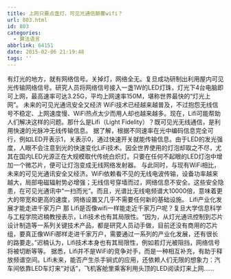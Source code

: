 ```yaml
---
title: 上网只要点盏灯，可见光通信颠覆wifi？
url: 803.html
id: 803
categories:
  - 算法语言
abbrlink: 64151
date: 2015-02-06 21:19:48
tags: ''
---
```


有灯光的地方，就有网络信号。关掉灯，网络全无。复旦成功研制出利用屋内可见光传输网络信号。研究人员将网络信号接入一盏1W的LED灯珠，灯光下4台电脑即可上网，最高速率可达3.25G，平均上网速率150M，堪称世界最快的“灯光上网”。 未来的可见光通讯安全又经济 WiFi技术已经越来越普及，不过抱怨无线信号不稳定、上网速度慢、WiFi热点太少而用人却也越来越多。现在，Lifi可能帮助人们解决这样的问题。那什么是Lifi（Light Fidelity）？既可见光无线通信，是利用快速的光脉冲无线传输信息。 据了解，根据不同速率在光中编码信息完全可行，例如LED开表示1，关表示0，通过快速开关就能传输信息。由于LED的发光强度，人眼不会注意到光的快速变化LiFi技术。因全世界使用的灯泡却取之不尽，尤其在国内LED光源正在大规模取代传统白炽灯。只要在任何不起眼的LED灯泡中增加一个微芯片，便可让灯泡变成无线网络发射器。 与此同时，与现有WiFi相比，未来的可见光通讯安全又经济。WiFi依赖看不见的无线电波传输，设备功率越来越大，局部电磁辐射势必增强；无线信号穿墙而过，网络信息不安全。这些安全隐患，在可见光通讯中“一扫而光”。而且，光谱比无线电频谱大10000倍，意味着更大的带宽和更高的速度，网络设置又几乎不需要任何新的基础设施。 Lifi产业化发展才能走进千家万户 那 Lifi是否像wifi一样能走近千家万户呢？复旦大学信息科学与工程学院迟楠教授表示，Lifi技术也有其局限性。“因为，从灯光通讯控制到芯片设计制造等一系列关键技术产品，都是研究人员动手做，目前还没有商用的芯片组，要真正像WiFi那样走进千家万户，需要通过一系列的产业化发展，还有很长的路要走。”迟楠认为，Lifi技术本身也有其局限性，例如若灯光被阻挡，网络信号将被切断等等。 据悉，Lifi并不是WiFi的竞争对手，而是一种相互补充，有助于释放频谱空间。Lifi未来，能否产生杀手锏式的应用，还依赖人们无限的想象力：汽车间依靠LED车灯来“对话”，飞机客舱里乘客利用头顶的LED阅读灯来上网……